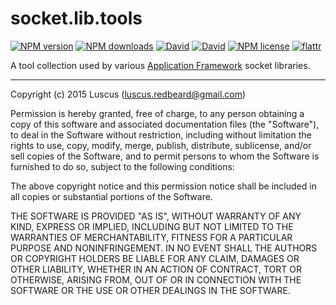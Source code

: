 # socket.lib.tools
[![NPM version](https://img.shields.io/npm/v/socket.lib.tools.svg?style=flat)](https://www.npmjs.com/package/socket.lib.tools "View this project on NPM")
[![NPM downloads](https://img.shields.io/npm/dm/socket.lib.tools.svg?style=flat)](https://www.npmjs.com/package/socket.lib.tools "View this project on NPM")
[![David](https://img.shields.io/david/luscus/socket.lib.tools.svg?style=flat)](https://david-dm.org/luscus/socket.lib.tools)
[![David](https://img.shields.io/david/dev/luscus/socket.lib.tools.svg?style=flat)](https://david-dm.org/luscus/socket.lib.tools#info=devDependencies)
[![NPM license](https://img.shields.io/npm/l/socket.lib.tools.svg?style=flat)](https://www.npmjs.com/package/socket.lib.tools "View this project on NPM")
[![flattr](https://img.shields.io/badge/flattr-donate-yellow.svg?style=flat)](http://flattr.com/thing/3817419/luscus-on-GitHub)

A tool collection used by various [Application Framework](https://github.com/luscus/application.skeleton) socket libraries.


--------------
Copyright (c) 2015 Luscus (luscus.redbeard@gmail.com)

Permission is hereby granted, free of charge, to any person obtaining a copy of this software and associated documentation files (the "Software"), to deal in the Software without restriction, including without limitation the rights to use, copy, modify, merge, publish, distribute, sublicense, and/or sell copies of the Software, and to permit persons to whom the Software is furnished to do so, subject to the following conditions:

The above copyright notice and this permission notice shall be included in all copies or substantial portions of the Software.

THE SOFTWARE IS PROVIDED "AS IS", WITHOUT WARRANTY OF ANY KIND, EXPRESS OR IMPLIED, INCLUDING BUT NOT LIMITED TO THE WARRANTIES OF MERCHANTABILITY, FITNESS FOR A PARTICULAR PURPOSE AND NONINFRINGEMENT. IN NO EVENT SHALL THE AUTHORS OR COPYRIGHT HOLDERS BE LIABLE FOR ANY CLAIM, DAMAGES OR OTHER LIABILITY, WHETHER IN AN ACTION OF CONTRACT, TORT OR OTHERWISE, ARISING FROM, OUT OF OR IN CONNECTION WITH THE SOFTWARE OR THE USE OR OTHER DEALINGS IN THE SOFTWARE.
